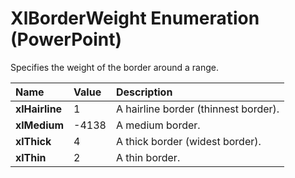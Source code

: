
# XlBorderWeight Enumeration (PowerPoint)

Specifies the weight of the border around a range.



|**Name**|**Value**|**Description**|
|:-----|:-----|:-----|
|**xlHairline**|1|A hairline border (thinnest border).|
|**xlMedium**|-4138|A medium border.|
|**xlThick**|4|A thick border (widest border).|
|**xlThin**|2|A thin border.|
